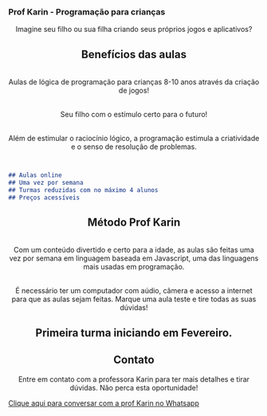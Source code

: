 ### Prof Karin - Programação para crianças

 <p align="center">Imagine seu filho ou sua filha criando seus próprios jogos e aplicativos?</p>

<h2 align="center"> Benefícios das aulas </h2>

 <p align="center"><br>Aulas de lógica de programação para crianças 8-10 anos através da criação de jogos!</br></p>

 <p align="center"><br>Seu filho com o estímulo certo para o futuro!</br></p>

 <p align="center"><br>Além de estimular o raciocínio lógico, a programação estimula a criatividade e o senso de resolução de problemas.</br></p>

```markdown


## Aulas online
## Uma vez por semana
## Turmas reduzidas com no máximo 4 alunos
## Preços acessíveis

```
<h2 align="center"> Método Prof Karin </h2>

 <p align="center"><br>Com um conteúdo divertido e certo para a idade, as aulas são feitas uma vez por semana em linguagem baseada em Javascript, uma das linguagens mais usadas em programação.</br></p>

 <p align="center"><br>É necessário ter um computador com aúdio, câmera e acesso a internet para que as aulas sejam feitas. Marque uma aula teste e tire todas as suas dúvidas!</br></p>

<h2 align="center">Primeira turma iniciando em Fevereiro.

 <h2 align="center"> Contato </h2>
 <p align="center">Entre em contato com a professora Karin para ter mais detalhes e tirar dúvidas. Não perca esta oportunidade!</p>

<a href = "https://api.whatsapp.com/send?phone=5521991023219/"> Clique aqui para conversar com a prof Karin no Whatsapp </a>


